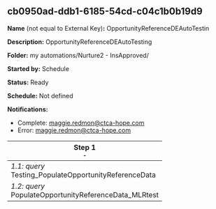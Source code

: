 ## cb0950ad-ddb1-6185-54cd-c04c1b0b19d9

**Name** (not equal to External Key)**:** OpportunityReferenceDEAutoTestin

**Description:** OpportunityReferenceDEAutoTesting

**Folder:** my automations/Nurture2 - InsApproved/

**Started by:** Schedule

**Status:** Ready

**Schedule:** Not defined

**Notifications:**

* Complete: maggie.redmon@ctca-hope.com
* Error: maggie.redmon@ctca-hope.com

| Step 1<br>_<small>-</small>_ |
| --- |
| _1.1: query_<br>Testing_PopulateOpportunityReferenceData |
| _1.2: query_<br>PopulateOpportunityReferenceData_MLRtest |
